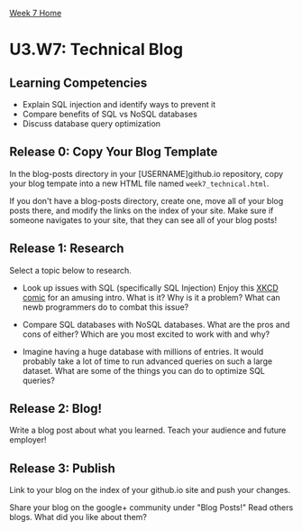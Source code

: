 [Week 7 Home](../)

# U3.W7: Technical Blog

## Learning Competencies
- Explain SQL injection and identify ways to prevent it
- Compare benefits of SQL vs NoSQL databases
- Discuss database query optimization


## Release 0: Copy Your Blog Template
In the blog-posts directory in your [USERNAME]github.io repository, copy your blog tempate into a new HTML file named `week7_technical.html`. 

If you don't have a blog-posts directory, create one, move all of your blog posts there, and modify the links on the index of your site. Make sure if someone navigates to your site, that they can see all of your blog posts!

## Release 1: Research
Select a topic below to research. 

- Look up issues with SQL (specifically SQL Injection) Enjoy this [XKCD comic](http://xkcd.com/327/) for an amusing intro. What is it? Why is it a problem? What can newb programmers do to combat this issue?

- Compare SQL databases with NoSQL databases. What are the pros and cons of either? Which are you most excited to work with and why?

- Imagine having a huge database with millions of entries. It would probably take a lot of time to run advanced queries on such a large dataset. What are some of the things you can do to optimize SQL queries?

## Release 2: Blog!
Write a blog post about what you learned. Teach your audience and future employer!

## Release 3: Publish
Link to your blog on the index of your github.io site and push your changes. 

Share your blog on the google+ community under "Blog Posts!" Read others blogs. What did you like about them? 


